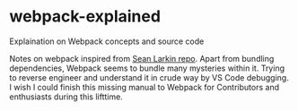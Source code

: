 # webpack-explained
Explaination on Webpack concepts and source code

Notes on webpack inspired from [Sean Larkin repo](http://github.com/thelarkinn/artsy-webpack-tour). Apart from bundling dependencies, Webpack seems to bundle many mysteries within it. Trying to reverse engineer and understand it in crude way by VS Code debugging. I wish I could finish this missing manual to Webpack for Contributors and enthusiasts during this lifttime.
